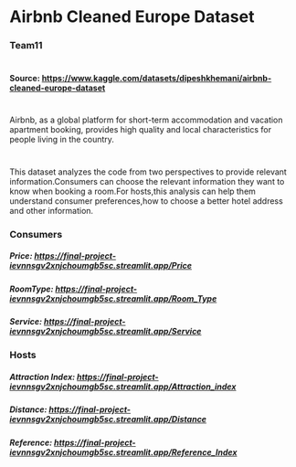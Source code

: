 # Airbnb Cleaned Europe Dataset
### Team11
#
#### Source: https://www.kaggle.com/datasets/dipeshkhemani/airbnb-cleaned-europe-dataset
#
Airbnb, as a global platform for short-term accommodation and vacation apartment booking, provides high quality and local characteristics for people living in the country.
#
This dataset analyzes the code from two perspectives to provide relevant information.Consumers can choose the relevant information they want to know when booking a room.For hosts,this analysis can help them understand consumer preferences,how to choose a better hotel address and other information.
### Consumers
##### Price: https://final-project-ievnnsgv2xnjchoumgb5sc.streamlit.app/Price
##### RoomType: https://final-project-ievnnsgv2xnjchoumgb5sc.streamlit.app/Room_Type
##### Service: https://final-project-ievnnsgv2xnjchoumgb5sc.streamlit.app/Service
### Hosts
##### Attraction Index: https://final-project-ievnnsgv2xnjchoumgb5sc.streamlit.app/Attraction_index
##### Distance: https://final-project-ievnnsgv2xnjchoumgb5sc.streamlit.app/Distance
##### Reference: https://final-project-ievnnsgv2xnjchoumgb5sc.streamlit.app/Reference_Index
